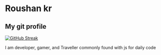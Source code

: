 # Roushan kr

## My git profile 

[![GitHub Streak](https://github-readme-streak-stats-tau-sooty.vercel.app?user=Roushan-kr&theme=transparent)](https://git.io/streak-stats)

I am developer, gamer, and Traveller commonly found with js for daily code
